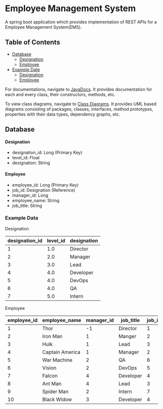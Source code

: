# Employee Management System
A spring boot application which provides implementation of REST APIs for a Employee Management System(EMS).

## Table of Contents
- [Database](#database)
    - [Designation](#designation)
    - [Employee](#employee)
- [Example Date](#example-data)
    - [Designation](#designation)
    - [Employee](#employee)

For documentations, navigate to [JavaDocs](https://github.com/khalsa-ji/EmployeeManagementSystem/blob/master/JavaDocs/index.html). It provides documentation for each and every class, their constructors, methods, etc.

To view class diagrams, navigate to [Class Diagrams](https://github.com/khalsa-ji/EmployeeManagementSystem/tree/master/Class%20Diagrams). It provides UML based diagrams consisting of packages, classes, interfaces, method prototypes, properties with their data types, dependency graphs, etc.

## Database

#### Designation
- designation_id: Long (Primary Key)
- level_id: Float
- designation: String

#### Employee
- employee_id: Long (Primary Key)
- job_id: Designation (Reference)
- manager_id: Long
- employee_name: String
- job_title: String

### Example Data

Designation

| designation_id | level_id | designation |
| -------------- | -------- | ----------- |
|        1       |    1.0   |   Director  |
|        2       |    2.0   |   Manager   |
|        3       |    3.0   |   Lead      |
|        4       |    4.0   |   Developer |
|        5       |    4.0   |   DevOps    | 
|        6       |    4.0   |   QA        |
|        7       |    5.0   |   Intern    |

Employee

| employee_id | employee_name   | manager_id | job_title | job_id |
| ----------- | --------------- | ---------- | --------- | ------ |
|      1      |     Thor        |     -1     | Director  |    1   |
|      2      |     Iron Man    |      1     | Manger    |    2   |
|      3      |     Hulk        |      1     | Lead      |    3   |
|      4      | Captain America |      1     | Manager   |    2   |
|      5      |    War Machine  |      2     | QA        |    6   |
|      6      |     Vision      |      2     | DevOps    |    5   |
|      7      |     Falcon      |      4     | Developer |    4   |
|      8      |     Ant Man     |      4     | Lead      |    3   |
|      9      |   Spider Man    |      2     | Intern    |    7   |
|     10      |   Black Widow   |      3     | Developer |    4   |

